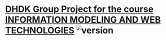 # [DHDK Group Project for the course INFORMATION MODELING AND WEB TECHNOLOGIES](https://www.unibo.it/en/teaching/course-unit-catalogue/course-unit/2022/454464) ![version](https://img.shields.io/badge/version-1.3.1-blue.svg)
